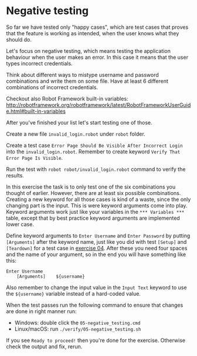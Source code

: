 # Negative testing

So far we have tested only "happy cases", which are test cases that proves that the feature is working as
intended, when the user knows what they should do.

Let's focus on negative testing, which means testing the application behaviour when the user makes an error.
In this case it means that the user types incorrect credentials.

Think about different ways to mistype username and password combinations and write them on some file. Have at least 6 different combinations of incorrect credentials.

Checkout also Robot Framework built-in variables: http://robotframework.org/robotframework/latest/RobotFrameworkUserGuide.html#built-in-variables

After you've finished your list let's start testing one of those.

Create a new file `invalid_login.robot` under `robot` folder.

Create a test case `Error Page Should Be Visible After Incorrect Login` into the `invalid_login.robot`. Remember to create keyword `Verify That Error Page Is Visible`.

Run the test with `robot robot/invalid_login.robot` command to verify the results.

In this exercise the task is to only test one of the six combinations you thought of earlier. However,
there are at least six possible combinations. Creating a new keyword for all those cases is kind of a
waste, since the only changing part is the input. This is were keyword arguments come into play. Keyword
arguments work just like your variables in the `*** Variables ***` table, except that by best practice
keyword arguments are implemented lower case.

Define keyword arguments to `Enter Username` and `Enter Password`
by putting `[Arguments]` after the keyword name, just like you did with test
`[Setup]` and `[Teardown]` for a test case in [exercise 04](./04-setups_and_teardowns.md). After these
you need four spaces and the name of your argument, so in the end you will have something like this:

```
Enter Username
    [Arguments]    ${username}
```

Also remember to change the input value in the `Input Text` keyword to use the `${username}` variable
instead of a hard-coded value.

When the test passes run the following command to ensure that changes are done in right manner run:

  - Windows: double click the `05-negative_testing.cmd`
  - Linux/macOS: run `./verify/05-negative_testing.sh`

If you see `Ready to proceed!` then you're done for the exercise. Otherwise check the output and fix, rerun.
